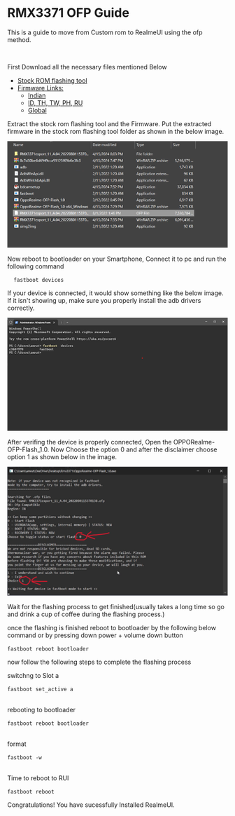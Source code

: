 # RMX3371 OFP Guide
<div>
<p>This is a guide to move from Custom rom to RealmeUI using the ofp method.</p>
<br>
<p>First Download all the necessary files mentioned Below</p>
  <ul>
    <li><a href="https://github.com/yograjfire18/OppoRealme-OFP-Flash/releases/tag/1.0">Stock ROM flashing tool</li>
    <li>Firmware Links:
    <br>
    <ul>
      <li><a href="https://rms01.realme.net/sw/RMX3371export_11_A.04_2022080115370138.zip">Indian</a></li>
      <li><a href="https://rms01.realme.net/sw/RMX3371export_11_A.08_2022082316470137.zip">ID, TH, TW, PH, RU</a></li>
      <li><a href="https://rms01.realme.net/sw/RMX3371GDPR_11_A.08_2022082316480000.zip">Global</a></li>
    </ul>
    </li>
  </ul>
<p>Extract the stock rom flashing tool and the Firmware. Put the extracted firmware in the stock rom flashing tool folder as shown in the below image.</p>

<img src="assets/Screenshot 2024-04-29 125341.png">

<p>Now reboot to bootloader on your Smartphone, Connect it to pc and run the following command</p>

      fastboot devices

<p>If your device is connected, it would show something like the below image. If it isn't showing up, make sure  you properly install the adb drivers correctly.</p>

<img src="assets/Screenshot 2024-04-29 133839.png">

<p>After verifing the device is properly connected, Open the OPPORealme-OFP-Flash_1.0. Now Choose the option 0 and after the disclaimer choose option 1 as shown below in the image.</p>

<img src="assets/Screenshot 2024-04-29 134828.png">

<p>Wait for the flashing process to get finished(usually takes a long time so go and drink a cup of coffee during the flashing process.)</p>
<p>once the flashing is finished reboot to bootloader by the following below command or by pressing down power + volume down button</p>

    fastboot reboot bootloader
<p> now follow the following steps to complete the flashing process</p>
switchng to Slot a

    fastboot set_active a
<br>
rebooting to bootloader

    fastboot reboot bootloader
<br>
format

    fastboot -w
<br>
Time to reboot to RUI

    fastboot reboot

Congratulations! You have sucessfully Installed RealmeUI.
</div>
